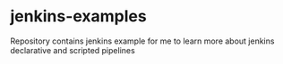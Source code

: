 # jenkins-examples
Repository contains jenkins example for me to learn more about jenkins declarative and scripted pipelines
